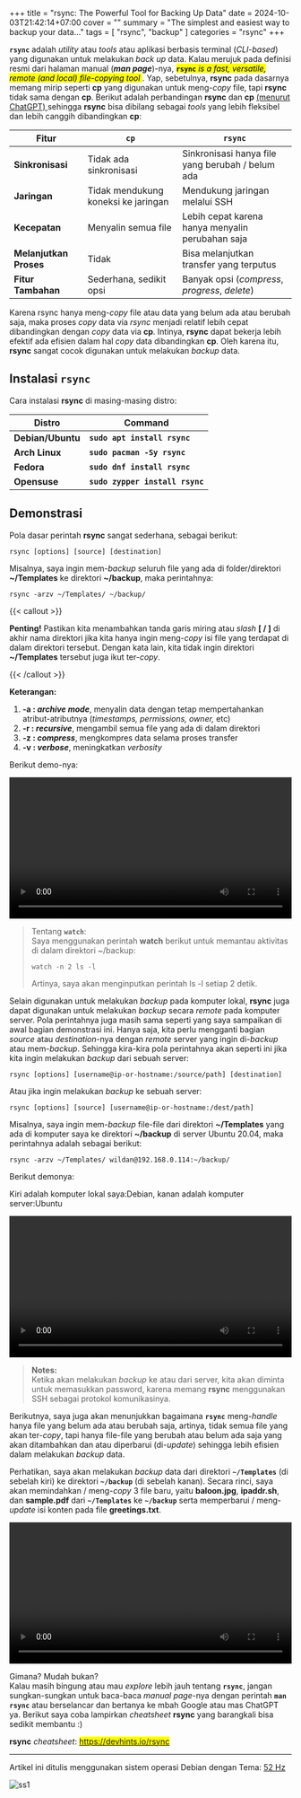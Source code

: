 +++
title = "rsync: The Powerful Tool for Backing Up Data"
date = 2024-10-03T21:42:14+07:00
cover = ""
summary = "The simplest and easiest way to backup your data..."
tags = [ "rsync", "backup" ]
categories = "rsync"
+++

**`rsync`** adalah *utility* atau *tools* atau aplikasi berbasis terminal (*CLI-based*) yang digunakan untuk melakukan *back up* data. Kalau merujuk pada definisi resmi dari halaman manual (***man page***)-nya, <mark> **`rsync`** *is a fast, versatile, remote (and local) file-copying tool* </mark>. Yap, sebetulnya, **rsync** pada dasarnya memang mirip seperti **cp** yang digunakan untuk meng-*copy* file, tapi **rsync** tidak sama dengan **cp**. Berikut adalah perbandingan **rsync** dan **cp** <u> (menurut ChatGPT) </u> sehingga **rsync** bisa dibilang sebagai *tools* yang lebih fleksibel dan lebih canggih dibandingkan **cp**:

|     **Fitur**             | **`cp`**                                  | **`rsync`**                                       |
|   ---                     | ---                                       | ---                                               |
| **Sinkronisasi**          | Tidak ada sinkronisasi                    | Sinkronisasi hanya file yang berubah / belum ada  |
| **Jaringan**              | Tidak mendukung koneksi ke jaringan       | Mendukung jaringan melalui SSH                    |
| **Kecepatan**             | Menyalin semua file                       | Lebih cepat karena hanya menyalin perubahan saja  |
| **Melanjutkan Proses**    | Tidak                                     | Bisa melanjutkan transfer yang terputus           |
| **Fitur Tambahan**        | Sederhana, sedikit opsi                   | Banyak opsi (*compress*, *progress*, *delete*)    |

Karena rsync hanya meng-*copy* file atau data yang belum ada atau berubah saja, maka proses *copy* data via *rsync* menjadi relatif lebih cepat dibandingkan dengan *copy* data via **cp**. Intinya, **rsync** dapat bekerja lebih efektif ada efisien dalam hal *copy* data dibandingkan **cp**. Oleh karena itu, **rsync** sangat cocok digunakan untuk melakukan *backup* data.

## Instalasi `rsync`

Cara instalasi **rsync** di masing-masing distro:

|       Distro      |                  Command                  |
|       ---         |                   ---                     |
| **Debian/Ubuntu** | **`sudo apt install rsync`**              |
| **Arch Linux**    | **`sudo pacman -Sy rsync`**               |
| **Fedora**        | **`sudo dnf install rsync`**              |
| **Opensuse**      | **`sudo zypper install rsync`**           |

## Demonstrasi

Pola dasar perintah **rsync** sangat sederhana, sebagai berikut:

```shell
rsync [options] [source] [destination] 
```

Misalnya, saya ingin mem-*backup* seluruh file yang ada di folder/direktori **~/Templates** ke direktori **~/backup**, maka perintahnya:

```shell
rsync -arzv ~/Templates/ ~/backup/
```

{{< callout >}} 

**Penting!**  Pastikan kita menambahkan tanda garis miring atau *slash* **[ / ]** di akhir nama direktori jika kita hanya ingin meng-*copy* isi file yang terdapat di dalam direktori tersebut. Dengan kata lain, kita tidak ingin direktori **~/Templates** tersebut juga ikut ter-*copy*.

{{< /callout >}}

**Keterangan:**
1. **-a : *archive mode***, menyalin data dengan tetap mempertahankan atribut-atributnya (*timestamps, permissions, owner,* etc)
2. **-r : *recursive***, mengambil semua file yang ada di dalam direktori
3. **-z : *compress***, mengkompres data selama proses transfer
4. **-v : *verbose***, meningkatkan *verbosity* 

Berikut demo-nya:

<video width="100%" controls>
  <source src="/rsync/l2l.mp4" type="video/mp4">
</video>

> Tentang **`watch`**:  
> Saya menggunakan perintah **watch** berikut untuk memantau aktivitas di dalam direktori ~/backup:  
> ```shell
> watch -n 2 ls -l
>```  
> Artinya, saya akan menginputkan perintah ls -l setiap 2 detik.

Selain digunakan untuk melakukan *backup* pada komputer lokal, **rsync** juga dapat digunakan untuk melakukan *backup* secara *remote* pada komputer server. Pola perintahnya juga masih sama seperti yang saya sampaikan di awal bagian demonstrasi ini. Hanya saja, kita perlu mengganti bagian *source* atau *destination*-nya dengan *remote* server yang ingin di-*backup* atau mem-*backup*. Sehingga kira-kira pola perintahnya akan seperti ini jika kita ingin melakukan *backup* dari sebuah server:

```shell
rsync [options] [username@ip-or-hostname:/source/path] [destination] 
```

Atau jika ingin melakukan *backup* ke sebuah server:

```shell
rsync [options] [source] [username@ip-or-hostname:/dest/path] 
```

Misalnya, saya ingin mem-*backup* file-file dari direktori **~/Templates** yang ada di komputer saya ke direktori **~/backup** di server Ubuntu 20.04, maka perintahnya adalah sebagai berikut:

```shell
rsync -arzv ~/Templates/ wildan@192.168.0.114:~/backup/
```

Berikut demonya:

Kiri adalah komputer lokal saya:Debian, kanan adalah komputer server:Ubuntu

<video width="100%" controls>
  <source src="/rsync/l2s.mp4" type="video/mp4">
</video>

> **Notes:**  
> Ketika akan melakukan *backup* ke atau dari server, kita akan diminta untuk memasukkan password, karena memang **rsync** menggunakan SSH sebagai protokol komunikasinya.

Berikutnya, saya juga akan menunjukkan bagaimana **`rsync`** meng-*handle* hanya file yang belum ada atau berubah saja, artinya, tidak semua file yang akan ter-*copy*, tapi hanya file-file yang berubah atau belum ada saja yang akan ditambahkan dan atau diperbarui (di-*update*) sehingga lebih efisien dalam melakukan *backup* data.

Perhatikan, saya akan melakukan *backup* data dari direktori **`~/Templates`** (di sebelah kiri) ke direktori **`~/backup`** (di sebelah kanan). Secara rinci, saya akan memindahkan / meng-*copy* 3 file baru, yaitu **baloon.jpg**, **ipaddr.sh**, dan **sample.pdf** dari **`~/Templates`** ke **`~/backup`** serta memperbarui / meng-*update* isi konten pada file **greetings.txt**.  

<video width="100%" controls>
  <source src="/rsync/upd.mp4" type="video/mp4">
</video>

Gimana? Mudah bukan?  
Kalau masih bingung atau mau *explore* lebih jauh tentang **`rsync`**, jangan sungkan-sungkan untuk baca-baca *manual page*-nya dengan perintah **`man rsync`** atau berselancar dan bertanya ke mbah Google atau mas ChatGPT ya. Berikut saya coba lampirkan *cheatsheet* **rsync** yang barangkali bisa sedikit membantu :)

**rsync** *cheatsheet*: <mark> https://devhints.io/rsync </mark>

---

Artikel ini ditulis menggunakan sistem operasi Debian dengan Tema: [52 Hz](https://www.youtube.com/watch?v=N6o-coKG67Y)

![ss1](/rsync/debian-whalien.png "Whalien 52 - Paus paling kesepian di dunia")